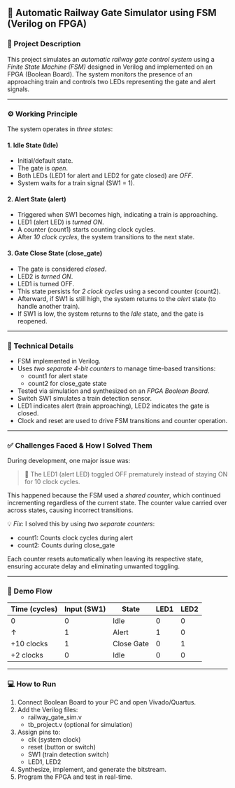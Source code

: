 ## 🚦 Automatic Railway Gate Simulator using FSM (Verilog on FPGA)

### 🔧 Project Description

This project simulates an *automatic railway gate control system* using a *Finite State Machine (FSM)* designed in Verilog and implemented on an FPGA (Boolean Board). The system monitors the presence of an approaching train and controls two LEDs representing the gate and alert signals.

---

### ⚙ Working Principle

The system operates in *three states*:

#### 1. **Idle State (Idle)**
- Initial/default state.
- The gate is *open*.
- Both LEDs (LED1 for alert and LED2 for gate closed) are *OFF*.
- System waits for a train signal (SW1 = 1).

#### 2. **Alert State (alert)**
- Triggered when SW1 becomes high, indicating a train is approaching.
- LED1 (alert LED) is *turned ON*.
- A counter (count1) starts counting clock cycles.
- After *10 clock cycles*, the system transitions to the next state.

#### 3. **Gate Close State (close_gate)**
- The gate is considered *closed*.
- LED2 is *turned ON*.
- LED1 is turned OFF.
- This state persists for *2 clock cycles* using a second counter (count2).
- Afterward, if SW1 is still high, the system returns to the *alert* state (to handle another train).
- If SW1 is low, the system returns to the *Idle* state, and the gate is reopened.

---

### 🧠 Technical Details

- FSM implemented in Verilog.
- Uses *two separate 4-bit counters* to manage time-based transitions:
  - count1 for alert state
  - count2 for close_gate state
- Tested via simulation and synthesized on an *FPGA Boolean Board*.
- Switch SW1 simulates a train detection sensor.
- LED1 indicates alert (train approaching), LED2 indicates the gate is closed.
- Clock and reset are used to drive FSM transitions and counter operation.

---

### ✅ Challenges Faced & How I Solved Them

During development, one major issue was:
> 🔁 The LED1 (alert LED) toggled OFF prematurely instead of staying ON for 10 clock cycles.

This happened because the FSM used a *shared counter*, which continued incrementing regardless of the current state. The counter value carried over across states, causing incorrect transitions.

💡 *Fix*:
I solved this by using *two separate counters*:
- count1: Counts clock cycles during alert
- count2: Counts during close_gate

Each counter resets automatically when leaving its respective state, ensuring accurate delay and eliminating unwanted toggling.

---

### 🧪 Demo Flow

| Time (cycles) | Input (SW1) | State        | LED1 | LED2 |
|---------------|----------------|--------------|------|------|
| 0             | 0              | Idle         | 0    | 0    |
| ↑             | 1              | Alert        | 1    | 0    |
| +10 clocks    | 1              | Close Gate   | 0    | 1    |
| +2 clocks     | 0              | Idle         | 0    | 0    |

---

### 💻 How to Run

1. Connect Boolean Board to your PC and open Vivado/Quartus.
2. Add the Verilog files:
   - railway_gate_sim.v
   - tb_project.v (optional for simulation)
3. Assign pins to:
   - clk (system clock)
   - reset (button or switch)
   - SW1 (train detection switch)
   - LED1, LED2
4. Synthesize, implement, and generate the bitstream.
5. Program the FPGA and test in real-time.


